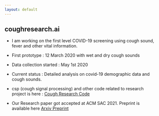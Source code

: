 ```yaml
---
layout: default
---
```


## coughresearch.ai

* I am working on the first level COVID-19 screening using cough sound, fever and other vital information.
* First prototype         : 12 March 2020 with wet and dry cough sounds
* Data collection started : May 1st 2020

* Current status          : Detailed analysis on covid-19 demographic data and cough sounds.
* csp (cough signal processing) and other code related to research project is here : [Cough Research Code](https://github.com/coughresearch)
* Our Research paper got accepted at ACM SAC 2021. Preprint is available here  [Arxiv Preprint](https://arxiv.org/abs/2010.02417)

